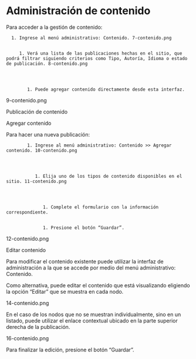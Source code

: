 # Administración de contenido


Para acceder a la gestión de contenido:


      1. Ingrese al menú administrativo: Contenido. 7-contenido.png


         1. Verá una lista de las publicaciones hechas en el sitio, que podrá filtrar siguiendo criterios como Tipo, Autoría, Idioma o estado de publicación. 8-contenido.png




            1. Puede agregar contenido directamente desde esta interfaz.
 9-contenido.png

Publicación de contenido


Agregar contenido


Para hacer una nueva publicación:


            1. Ingrese al menú administrativo: Contenido >> Agregar contenido. 10-contenido.png




               1. Elija uno de los tipos de contenido disponibles en el sitio. 11-contenido.png




                  1. Complete el formulario con la información correspondiente.


                  1. Presione el botón “Guardar”.
 12-contenido.png



Editar contenido


Para modificar el contenido existente puede utilizar la interfaz de administración a la que se accede por medio del menú administrativo: Contenido.


Como alternativa, puede editar el contenido que está visualizando eligiendo la opción “Editar” que se muestra en cada nodo.


 14-contenido.png



En el caso de los nodos que no se muestran individualmente, sino en un listado, puede utilizar el enlace contextual ubicado en la parte superior derecha de la publicación.


 16-contenido.png



Para finalizar la edición, presione el botón “Guardar”.
